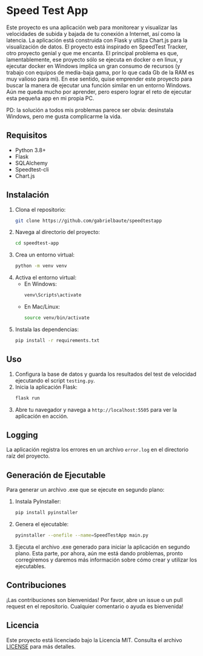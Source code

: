 # Speed Test App

Este proyecto es una aplicación web para monitorear y visualizar las velocidades de subida y bajada de tu conexión a Internet, así como la latencia. La aplicación está construida con Flask y utiliza Chart.js para la visualización de datos. El proyecto está inspirado en SpeedTest Tracker, otro proyecto genial y que me encanta. El principal problema es que, lamentablemente, ese proyecto sólo se ejecuta en docker o en linux, y ejecutar docker en Windows implica un gran consumo de recursos (y trabajo con equipos de media-baja gama, por lo que cada Gb de la RAM es muy valioso para mi). En ese sentido, quise emprender este proyecto para buscar la manera de ejecutar una función similar en un entorno Windows. Aún me queda mucho por aprender, pero espero lograr el reto de ejecutar esta pequeña app en mi propia PC.

PD: la solución a todos mis problemas parece ser obvia: desinstala Windows, pero me gusta complicarme la vida.

## Requisitos

- Python 3.8+
- Flask
- SQLAlchemy
- Speedtest-cli
- Chart.js

## Instalación

1. Clona el repositorio:
    ```bash
    git clone https://github.com/gabrielbaute/speedtestapp
    ```
2. Navega al directorio del proyecto:
    ```bash
    cd speedtest-app
    ```
3. Crea un entorno virtual:
    ```bash
    python -m venv venv
    ```
4. Activa el entorno virtual:
    - En Windows:
        ```bash
        venv\Scripts\activate
        ```
    - En Mac/Linux:
        ```bash
        source venv/bin/activate
        ```
5. Instala las dependencias:
    ```bash
    pip install -r requirements.txt
    ```

## Uso

1. Configura la base de datos y guarda los resultados del test de velocidad ejecutando el script `testing.py`.
2. Inicia la aplicación Flask:
    ```bash
    flask run
    ```
3. Abre tu navegador y navega a `http://localhost:5505` para ver la aplicación en acción.

## Logging

La aplicación registra los errores en un archivo `error.log` en el directorio raíz del proyecto.

## Generación de Ejecutable

Para generar un archivo .exe que se ejecute en segundo plano:
1. Instala PyInstaller:
    ```bash
    pip install pyinstaller
    ```
2. Genera el ejecutable:
    ```bash
    pyinstaller --onefile --name=SpeedTestApp main.py
    ```
3. Ejecuta el archivo .exe generado para iniciar la aplicación en segundo plano. Esta parte, por ahora, aún me está dando problemas, pronto corregiremos y daremos más información sobre cómo crear y utilizar los ejecutables.

## Contribuciones

¡Las contribuciones son bienvenidas! Por favor, abre un issue o un pull request en el repositorio. Cualquier comentario o ayuda es bienvenida!

## Licencia

Este proyecto está licenciado bajo la Licencia MIT. Consulta el archivo [LICENSE](LICENSE) para más detalles.
